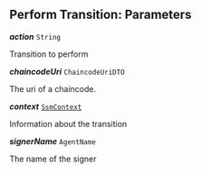 

## Perform Transition: Parameters





  
<article>

***action*** `String` 

Transition to perform

</article>
<article>

***chaincodeUri*** `ChaincodeUriDTO` 

The uri of a chaincode.

</article>
<article>

***context*** [`SsmContext`](/docs/ssm-chaincode-models--page#ssmcontext) 

Information about the transition

</article>
<article>

***signerName*** `AgentName` 

The name of the signer

</article>

